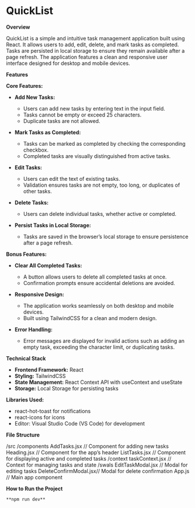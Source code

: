 # **QuickList**

**Overview**

QuickList is a simple and intuitive task management application built using React. It allows users to add, edit, delete, and mark tasks as completed. Tasks are persisted in local storage to ensure they remain available after a page refresh. The application features a clean and responsive user interface designed for desktop and mobile devices.

**Features**

**Core Features:**

- **Add New Tasks:**
  - Users can add new tasks by entering text in the input field.
  - Tasks cannot be empty or exceed 25 characters.
  - Duplicate tasks are not allowed.

- **Mark Tasks as Completed:**
  - Tasks can be marked as completed by checking the corresponding checkbox.
  - Completed tasks are visually distinguished from active tasks.

- **Edit Tasks:**
  - Users can edit the text of existing tasks.
  - Validation ensures tasks are not empty, too long, or duplicates of other tasks.

- **Delete Tasks:**
  - Users can delete individual tasks, whether active or completed.

- **Persist Tasks in Local Storage:**
  - Tasks are saved in the browser’s local storage to ensure persistence after a page refresh.

**Bonus Features:**

- **Clear All Completed Tasks:**
  - A button allows users to delete all completed tasks at once.
  - Confirmation prompts ensure accidental deletions are avoided.

- **Responsive Design:**
  - The application works seamlessly on both desktop and mobile devices.
  - Built using TailwindCSS for a clean and modern design.

- **Error Handling:**
  - Error messages are displayed for invalid actions such as adding an empty task, exceeding the character limit, or duplicating tasks.

**Technical Stack**

- **Frontend Framework:** React
- **Styling:** TailwindCSS
- **State Management:** React Context API with useContext and useState
- **Storage:** Local Storage for persisting tasks

**Libraries Used:**

- react-hot-toast for notifications
- react-icons for icons
- Editor: Visual Studio Code (VS Code) for development


**File Structure**

/src
  /components
    AddTasks.jsx          // Component for adding new tasks
    Heading.jsx           // Component for the app’s header
    ListTasks.jsx         // Component for displaying active and completed tasks
  /context
    taskContext.jsx       // Context for managing tasks and state
  /swals
    EditTaskModal.jsx     // Modal for editing tasks
    DeleteConfirmModal.jsx// Modal for delete confirmation
  App.js                 // Main app component


  **How to Run the Project**
  
    **npm run dev**